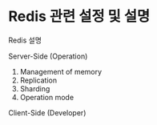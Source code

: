 # Redis 관련 설정 및 설명

Redis 설명

Server-Side (Operation) 

1. Management of memory
2. Replication
3. Sharding
4. Operation mode



Client-Side (Developer)
